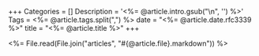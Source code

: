 +++
Categories = []
Description = '<%= @article.intro.gsub("\n", '') %>'
Tags = <%= @article.tags.split(",") %>
date = "<%= @article.date.rfc3339 %>"
title = "<%= @article.title %>"
+++

<%= File.read(File.join("articles", "#{@article.file}.markdown")) %>
